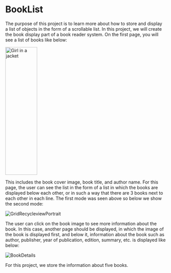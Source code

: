 # BookList
The purpose of this project is to learn more about how to store and display a list of objects in the form of a scrollable list. In this project, we will create the book display part of a book reader system. On the first page, you will see a list of books like below:

 <img src="https://github.com/MahdiTheGreat/BookList/assets/47212121/57503280-e667-4020-bed8-a2655b534e33" alt="Girl in a jacket" width="100" height="400"> 

This includes the book cover image, book title, and author name. For this page, the user can see the list in the form of a list in which the books are displayed below each other, or in such a way that there are 3 books next to each other in each line. The first mode was seen above so below we show the second mode:

![GridRecycleviewPortrait](https://github.com/MahdiTheGreat/BookList/assets/47212121/851e3a84-b34b-4886-b270-4cd8a6f8184f)

The user can click on the book image to see more information about the book. In this case, another page should be displayed, in which the image of the book is displayed first, and below it, information about the book such as author, publisher, year of publication, edition, summary, etc. is displayed like below:

![BookDetails](https://github.com/MahdiTheGreat/BookList/assets/47212121/f4a69711-e676-4086-9830-8d38675f363d)

For this project, we store the information about five books.


